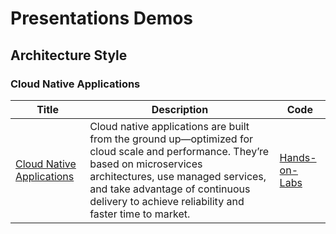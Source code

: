 # Presentations Demos

## Architecture Style

### Cloud Native Applications

| Title                                                                                                           	| Description                                                                                                                                                                                                                                                       	| Code                                                                                                             	|
|-----------------------------------------------------------------------------------------------------------------	|-------------------------------------------------------------------------------------------------------------------------------------------------------------------------------------------------------------------------------------------------------------------	|------------------------------------------------------------------------------------------------------------------	|
| [Cloud Native Applications](https://github.com/Evilazaro/Cloud-Native-Applications "Cloud Native Applications") 	| Cloud native applications are built from the ground up—optimized for cloud scale and performance. They’re based on microservices architectures, use managed services, and take advantage of continuous delivery to achieve reliability and faster time to market. 	| [Hands-on-Labs](https://github.com/Evilazaro/Cloud-Native-Applications/tree/main/Hands-on%20lab "Hands-on-Labs") 	|


